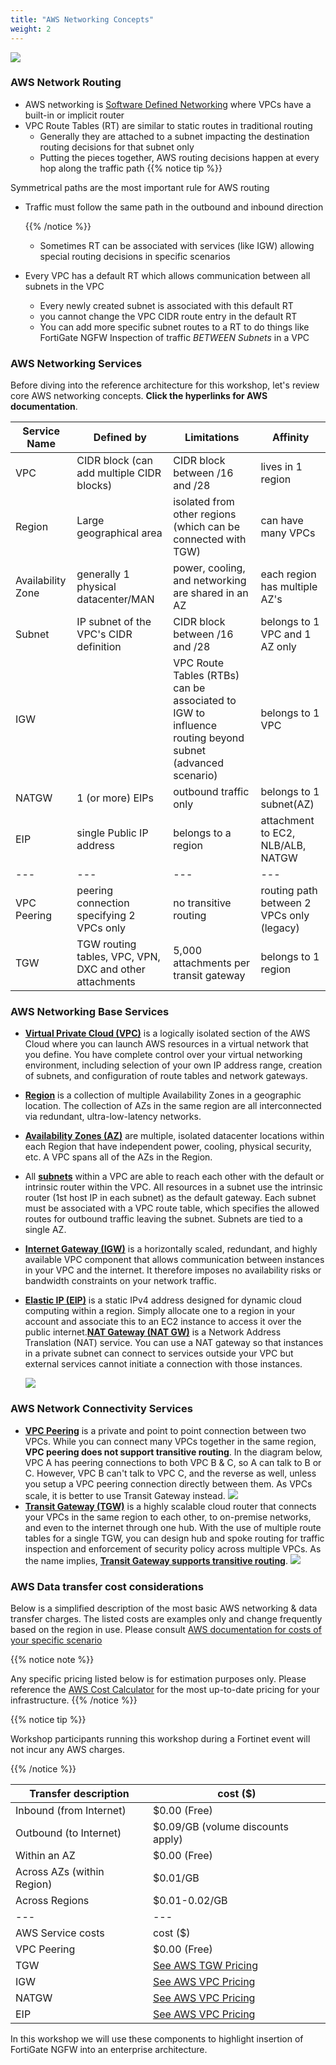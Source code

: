 ```yaml
---
title: "AWS Networking Concepts"
weight: 2
---
```


![](AWS_networking.png)

### AWS Network Routing
  - AWS networking is [Software Defined Networking](https://www.vmware.com/topics/glossary/content/software-defined-networking.html.html) where VPCs have a built-in or implicit router
  - VPC Route Tables (RT) are similar to static routes in traditional routing
    - Generally they are attached to a subnet impacting the destination routing decisions for that subnet only
    - Putting the pieces together, AWS routing decisions happen at every hop along the traffic path
      {{% notice tip %}} 

Symmetrical paths are the most important rule for AWS routing
  - Traffic must follow the same path in the outbound and inbound direction

     {{% /notice %}}
    - Sometimes RT can be associated with services (like IGW) allowing special routing decisions in specific scenarios
  - Every VPC has a default RT which allows communication between all subnets in the VPC
    - Every newly created subnet is associated with this default RT
    - you cannot change the VPC CIDR route entry in the default RT
    - You can add more specific subnet routes to a RT to do things like FortiGate NGFW Inspection of traffic _BETWEEN Subnets_ in a VPC

### AWS Networking Services

Before diving into the reference architecture for this workshop, let's review core AWS networking concepts. **Click the hyperlinks for AWS documentation**.

Service Name | Defined by                               | Limitations | Affinity
--- |------------------------------------------|-------------| ---
VPC | CIDR block (can add multiple CIDR blocks) | CIDR block between /16 and /28 | lives in 1 region
Region| Large geographical area | isolated from other regions (which can be connected with TGW) | can have many VPCs
Availability Zone | generally 1 physical datacenter/MAN | power, cooling, and networking are shared in an AZ | each region has multiple AZ's
Subnet | IP subnet of the VPC's CIDR definition | CIDR block between /16 and /28 | belongs to 1 VPC and 1 AZ only
IGW | | VPC Route Tables (RTBs) can be associated to IGW to influence routing beyond subnet (advanced scenario) | belongs to 1 VPC
NATGW | 1 (or more) EIPs | outbound traffic only | belongs to 1 subnet(AZ)
EIP | single Public IP address | belongs to a region | attachment to EC2, NLB/ALB, NATGW
--- | --- | --- | ---
VPC Peering | peering connection specifying 2 VPCs only | no transitive routing | routing path between 2 VPCs only (legacy)
TGW | TGW routing tables, VPC, VPN, DXC and other attachments | 5,000 attachments per transit gateway | belongs to 1 region


### AWS Networking Base Services
- [**Virtual Private Cloud (VPC)**](https://docs.aws.amazon.com/vpc/latest/userguide/how-it-works.html) is a logically isolated section of the AWS Cloud where you can launch AWS resources in a virtual network that you define. You have complete control over your virtual networking environment, including selection of your own IP address range, creation of subnets, and configuration of route tables and network gateways.
- [**Region**](https://docs.aws.amazon.com/AWSEC2/latest/UserGuide/using-regions-availability-zones.html#concepts-regions) is a collection of multiple Availability Zones in a geographic location. The collection of AZs in the same region are all interconnected via redundant, ultra-low-latency networks.
- [**Availability Zones (AZ)**](https://docs.aws.amazon.com/AWSEC2/latest/UserGuide/using-regions-availability-zones.html#concepts-availability-zones) are multiple, isolated datacenter locations within each Region that have independent power, cooling, physical security, etc. A VPC spans all of the AZs in the Region. 
- All [**subnets**](https://docs.aws.amazon.com/vpc/latest/userguide/configure-subnets.html) within a VPC are able to reach each other with the default or intrinsic router within the VPC. All resources in a subnet use the intrinsic router (1st host IP in each subnet) as the default gateway. Each subnet must be associated with a VPC route table, which specifies the allowed routes for outbound traffic leaving the subnet. Subnets are tied to a single AZ.
- [**Internet Gateway (IGW)**](https://docs.aws.amazon.com/vpc/latest/userguide/VPC_Internet_Gateway.html) is a horizontally scaled, redundant, and highly available VPC component that allows communication between instances in your VPC and the internet. It therefore imposes no availability risks or bandwidth constraints on your network traffic.
- [**Elastic IP (EIP)**](https://docs.aws.amazon.com/vpc/latest/userguide/vpc-eips.html) is a static IPv4 address designed for dynamic cloud computing within a region. Simply allocate one to a region in your account and associate this to an EC2 instance to access it over the public internet.[**NAT Gateway (NAT GW)**](https://docs.aws.amazon.com/vpc/latest/userguide/vpc-nat-gateway.html) is a Network Address Translation (NAT) service. You can use a NAT gateway so that instances in a private subnet can connect to services outside your VPC but external services cannot initiate a connection with those instances.

  ![](image-vpc-simple.png)

### AWS Network Connectivity Services
- [**VPC Peering**](https://docs.aws.amazon.com/vpc/latest/peering/vpc-peering-basics.html) is a private and point to point connection between two VPCs. While you can connect many VPCs together in the same region, **VPC peering does not support transitive routing**. In the diagram below, VPC A has peering connections to both VPC B & C, so A can talk to B or C. However, VPC B can't talk to VPC C, and the reverse as well, unless you setup a VPC peering connection directly between them. As VPCs scale, it is better to use Transit Gateway instead.
  ![](image-vpc-peering.png)
- [**Transit Gateway (TGW)**](https://docs.aws.amazon.com/vpc/latest/tgw/how-transit-gateways-work.html) is a highly scalable cloud router that connects your VPCs in the same region to each other, to on-premise networks, and even to the internet through one hub. With the use of multiple route tables for a single TGW, you can design hub and spoke routing for traffic inspection and enforcement of security policy across multiple VPCs. As the name implies, [**Transit Gateway supports transitive routing**](https://docs.aws.amazon.com/vpc/latest/tgw/TGW_Scenarios.html).
  ![](image-tgw-appliance.png)

### AWS Data transfer cost considerations
Below is a simplified description of the most basic AWS networking & data transfer charges.  The listed costs are examples only and change frequently based on the region in use.  Please consult [AWS documentation for costs of your specific scenario](https://aws.amazon.com/blogs/architecture/overview-of-data-transfer-costs-for-common-architectures/)

{{% notice note %}}

Any specific pricing listed below is for estimation purposes only.  Please reference the [AWS Cost Calculator](https://calculator.aws/#/) for the most up-to-date pricing for your infrastructure. 
{{% /notice %}}

{{% notice tip %}}

Workshop participants running this workshop during a Fortinet event will not incur any AWS charges.

{{% /notice %}}

Transfer description | cost ($)
--- | ---
Inbound (from Internet) | $0.00 (Free)
Outbound (to Internet) | $0.09/GB (volume discounts apply)
Within an AZ | $0.00 (Free)
Across AZs (within Region) | $0.01/GB
Across Regions | $0.01-0.02/GB
--- | ---
AWS Service costs | cost ($)
VPC Peering | $0.00 (Free)
TGW | [See AWS TGW Pricing](https://aws.amazon.com/transit-gateway/pricing/)
IGW | [See AWS VPC Pricing](https://aws.amazon.com/vpc/pricing/)
NATGW | [See AWS VPC Pricing](https://aws.amazon.com/vpc/pricing/) 
EIP | [See AWS VPC Pricing](https://aws.amazon.com/vpc/pricing/)

In this workshop we will use these components to highlight insertion of FortiGate NGFW into an enterprise architecture. 
